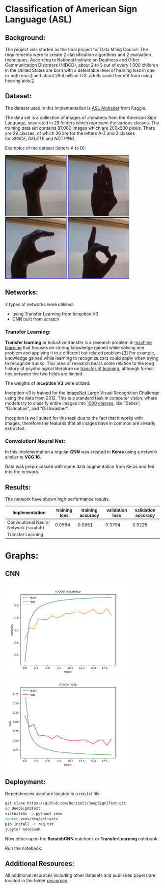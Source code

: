 # Classification of American Sign Language (ASL)

## Background:

The project was started as the final project for Data MInig Course. The requirements were to create 2 classification algorithms and 2 evaluation techniques. According to National Institute on Deafness and Other Communication Disorders (NIDCD),  about 2 to 3 out of every 1,000 children in the United States are born with a detectable level of hearing loss in one or both ears.[1](https://www.nidcd.nih.gov/health/statistics/quick-statistics-hearing#1) and  about 28.8 million U.S. adults could benefit from using hearing aids.[2](https://www.nidcd.nih.gov/health/statistics/quick-statistics-hearing#8)

## Dataset:

The dataset used in this implementation is [ASL Alphabet](https://www.kaggle.com/grassknoted/asl-alphabet) from Kaggle. 

The data set is a collection of images of alphabets from the American Sign Language, separated in 29 folders which represent the various classes. The training data set contains 87,000 images which are 200x200 pixels. There are 29 classes, of which 26 are for the letters A-Z and 3 classes for *SPACE*, *DELETE* and *NOTHING*.

Examples of the dataset (letters A to D):

<img src="https://github.com/Denisolt/DeepSign2Text/blob/master/resources/A1.jpg?raw=true" width="200">            <img src="https://github.com/Denisolt/DeepSign2Text/blob/master/resources/B1.jpg?raw=true" width="200">            <img src="https://github.com/Denisolt/DeepSign2Text/blob/master/resources/C1.jpg?raw=true" width="200">            <img src="https://github.com/Denisolt/DeepSign2Text/blob/master/resources/D1.jpg?raw=true" width="200">

## Networks:

2 types of networks were utilised:

- using Transfer Learning from Inception V3
- CNN built from scratch

### Transfer Learning:

**Transfer learning** or inductive transfer is a research problem in [machine learning](https://en.wikipedia.org/wiki/Machine_learning) that focuses on storing knowledge gained while solving one problem and applying it to a different but related problem.[[3]](https://en.wikipedia.org/wiki/Transfer_learning#cite_note-1) For example, knowledge gained while learning to recognize cars could apply when trying to recognize trucks. This area of research bears some relation to the long history of psychological literature on [transfer of learning](https://en.wikipedia.org/wiki/Transfer_of_learning), although formal ties between the two fields are limited.

The weights of **Inception V3** were utlized. 

Inception-v3 is trained for the [ImageNet](http://image-net.org/) Large Visual Recognition Challenge using the data from 2012. This is a standard task in computer vision, where models try to classify entire images into [1000 classes](http://image-net.org/challenges/LSVRC/2014/browse-synsets), like "Zebra", "Dalmatian", and "Dishwasher".

Inception is well suited for this task due to the fact that it works with images, therefore the features that all images have in common are already extracted.

### Convolutionl Neural Net:

In this implementation a regular **CNN** was created in **Keras** using a network similar to **VGG 16**.

Data was preprocessed with some data augmentation from Keras and fed into the network. 


## Results:

The network have shown high performance results.

| Implementation                         | training loss | training accuracy | validation loss | validation accuracy |
| -------------------------------------- | ------------- | ----------------- | --------------- | ------------------- |
| Convolutional Neural Network (scratch) | 0.0584        | 0.9851            | 0.3794          | 0.9225              |
| Transfer Learning                      |               |                   |                 |                     |

# Graphs:
## CNN
<img src="https://github.com/Denisolt/DeepSign2Text/blob/master/models/cnn/accuracy_vs_epoch.png?raw=true" width="400"> <img src="https://github.com/Denisolt/DeepSign2Text/blob/master/models/cnn/loss_vs_epoch.png?raw=true" width="400">    

## Deployment:

Dependencies used are located in a req.txt file

```bash
git clone https://github.com/Denisolt/DeepSign2Text.git
cd DeepSign2Text
virtualenv -p python3 venv
source venv/bin/activate
pip install -r req.txt
jupyter notebook
```

Now either open the **ScratchCNN** notebook or **TransferLearning** notebook. 

Run the notebook. 

## Additional Resources:
All additional resources including other datasets and published papers are located in the folder [resources](https://github.com/Denisolt/DeepSign2Text/tree/master/resources)
